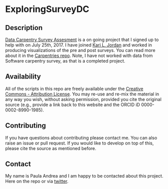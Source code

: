 # ExploringSurveyDC

## Description
[Data Carpentry Survey Assesment](https://github.com/carpentries/assessment-projects) is a on going project that I signed up to help with on July 25th, 2017. I have joined [Kari L. Jordan](https://twitter.com/DrKariLJordan) and worked in producing visualizations of the pre and post surveys. You can read more about it in the [Carpentries repo](https://github.com/carpentries/assessment-projects). Note, I have not worked with data from Software carpentry survey, as that is a completed project. 


## Availability

All of the scripts in this repo are freely available under the [Creative Commons - Attribution License](https://creativecommons.org/licenses/by/4.0/). You may re-use and re-mix the material in any way you wish, without asking permission, provided you cite the original source (e.g., provide a link back to this website and the ORCID iD 0000-0002-8990-1985).


## Contributing

If you have questions about contributing please contact me. You can also raise an issue or pull request. If you would like to develop on top of this, please cite the source as mentioned before.

## Contact

My name is Paula Andrea and I am happy to be contacted about this project.
Here on the repo or via [twitter](https://twitter.com/orchid00).

